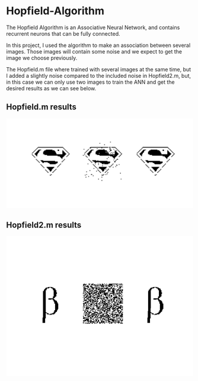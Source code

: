 # Hopfield-Algorithm

The Hopfield Algorithm is an Associative Neural Network, and contains recurrent neurons that can be fully connected.

In this project, I used the algorithm to make an association between several images. Those images will contain some noise and we expect to get the image we choose previously.

The Hopfield.m file where trained with several images at the same time, but I added a slightly noise compared to the included noise in Hopfield2.m, but, in this case we can only use two images to train the ANN and get the desired results as we can see below.

## Hopfield.m results

![Hopfield results](https://github.com/Camiloalejan/Hopfield-Algorithm/blob/main/images/Hopfield_results.png)

## Hopfield2.m results

![Hopfield2 results](https://github.com/Camiloalejan/Hopfield-Algorithm/blob/main/images/Hopfield2_results.png)

